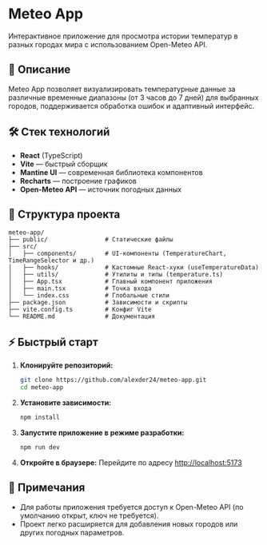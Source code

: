 # Meteo App

Интерактивное приложение для просмотра истории температур в разных городах мира с использованием Open-Meteo API.

## 🚀 Описание
Meteo App позволяет визуализировать температурные данные за различные временные диапазоны (от 3 часов до 7 дней) для выбранных городов, поддерживается обработка ошибок и адаптивный интерфейс.

## 🛠️ Стек технологий
- **React** (TypeScript)
- **Vite** — быстрый сборщик
- **Mantine UI** — современная библиотека компонентов
- **Recharts** — построение графиков
- **Open-Meteo API** — источник погодных данных

## 📁 Структура проекта
```
meteo-app/
├── public/                # Статические файлы
├── src/
│   ├── components/        # UI-компоненты (TemperatureChart, TimeRangeSelector и др.)
│   ├── hooks/             # Кастомные React-хуки (useTemperatureData)
│   ├── utils/             # Утилиты и типы (temperature.ts)
│   ├── App.tsx            # Главный компонент приложения
│   ├── main.tsx           # Точка входа
│   └── index.css          # Глобальные стили
├── package.json           # Зависимости и скрипты
├── vite.config.ts         # Конфиг Vite
└── README.md              # Документация
```

## ⚡ Быстрый старт

1. **Клонируйте репозиторий:**
   ```bash
   git clone https://github.com/alexder24/meteo-app.git
   cd meteo-app
   ```
2. **Установите зависимости:**
   ```bash
   npm install
   ```
3. **Запустите приложение в режиме разработки:**
   ```bash
   npm run dev
   ```
4. **Откройте в браузере:**
   Перейдите по адресу [http://localhost:5173](http://localhost:5173)

## 📝 Примечания
- Для работы приложения требуется доступ к Open-Meteo API (по умолчанию открыт, ключ не требуется).
- Проект легко расширяется для добавления новых городов или других погодных параметров.